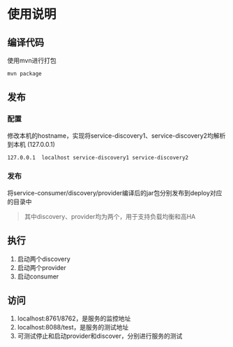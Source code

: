 # 使用说明

## 编译代码

使用mvn进行打包
~~~ bash
mvn package
~~~

## 发布

### 配置

修改本机的hostname，实现将service-discovery1、service-discovery2均解析到本机
(127.0.0.1)

~~~
127.0.0.1  localhost service-discovery1 service-discovery2
~~~

### 发布
将service-consumer/discovery/provider编译后的jar包分别发布到deploy对应的目录中

>其中discovery、provider均为两个，用于支持负载均衡和高HA

## 执行

1. 启动两个discovery
2. 启动两个provider
3. 启动consumer

## 访问

1. localhost:8761/8762，是服务的监控地址
2. localhost:8088/test，是服务的测试地址
3. 可测试停止和启动provider和discover，分别进行服务的测试